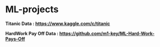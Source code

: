 # ML-projects


**Titanic Data : https://www.kaggle.com/c/titanic**

**HardWork Pay Off Data : https://github.com/m1-key/ML-Hard-Work-Pays-Off**
